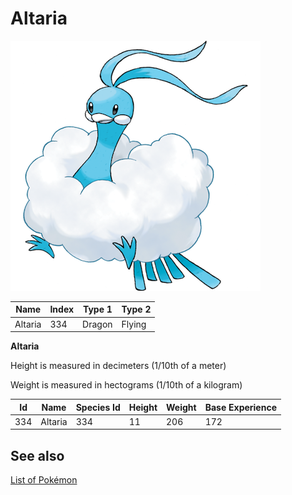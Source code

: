# Altaria


![Altaria](images/334.png)

| **Name** | **Index** | **Type 1** | **Type 2** |
|----|----|----|----|
| Altaria | 334 | Dragon | Flying  |

**Altaria** 


Height is measured in decimeters (1/10th of a meter)

Weight is measured in hectograms (1/10th of a kilogram)

| **Id** | **Name** | **Species Id** | **Height** | **Weight** | **Base Experience** |
|--------|----------|----------------|------------|------------|---------------------|
| 334 | Altaria | 334 | 11 | 206 | 172 |


## See also

[List of Pokémon](../pokemon.md)
